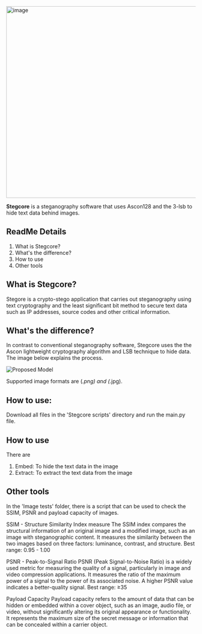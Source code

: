 <img width="509" alt="image" src="https://user-images.githubusercontent.com/121883945/230636687-20e27227-23be-4a5e-9905-2122f49d1dd7.png">

**Stegcore** is a steganography software that uses Ascon128 and the 3-lsb to hide
text data behind images.

## ReadMe Details
1. What is Stegcore?
2. What's the difference?
3. How to use
4. Other tools

## What is Stegcore?
Stegore is a crypto-stego application that carries out steganography using text
cryptography and the least significant bit method to secure text data such as IP
addresses, source codes and other critical information.

## What's the difference?
In contrast to conventional steganography software, Stegcore uses the the Ascon
lightweight cryptography algorithm and LSB technique to hide data. The image
below explains the process.

![Proposed Model](https://user-images.githubusercontent.com/121883945/230630515-d4cab07b-2983-4418-a7d0-2ac5b00b19e4.png)

Supported image formats are (*.png) and (*.jpg).

## How to use:
Download all files in the 'Stegcore scripts' directory and run the main.py file.

## How to use
There are
1. Embed: To hide the text data in the image
2. Extract: To extract the text data from the image

## Other tools
In the 'Image tests' folder, there is a script that can be used to check the
SSIM, PSNR and payload capacity of images.

SSIM - Structure Similarity Index measure
The SSIM index compares the structural information of an original image and a
modified image, such as an image with steganographic content. It measures the 
similarity between the two images based on three factors: luminance, contrast,
and structure. Best range: 0.95 - 1.00

PSNR - Peak-to-Signal Ratio
PSNR (Peak Signal-to-Noise Ratio) is a widely used metric for measuring the
quality of a signal, particularly in image and video compression applications.
It measures the ratio of the maximum power of a signal to the power of its 
associated noise. A higher PSNR value indicates a better-quality signal.
Best range: ≥35

Payload Capacity
Payload capacity refers to the amount of data that can be hidden or embedded
within a cover object, such as an image, audio file, or video, without 
significantly altering its original appearance or functionality. It represents
the maximum size of the secret message or information that can be concealed 
within a carrier object.
